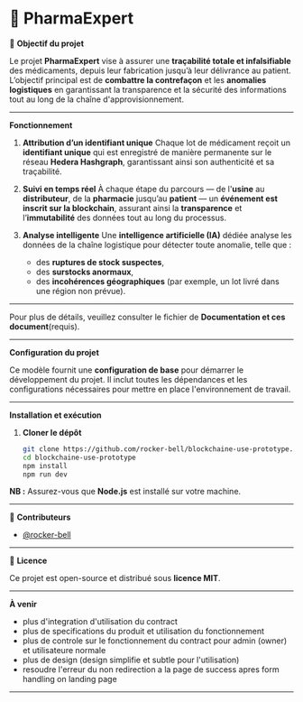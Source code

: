 # 💊 **PharmaExpert**

 🎯 **Objectif du projet**

Le projet **PharmaExpert** vise à assurer une **traçabilité totale et infalsifiable** des médicaments, depuis leur fabrication jusqu’à leur délivrance au patient. L’objectif principal est de **combattre la contrefaçon** et les **anomalies logistiques** en garantissant la transparence et la sécurité des informations tout au long de la chaîne d'approvisionnement.

---

 **Fonctionnement**

1. **Attribution d’un identifiant unique**
   Chaque lot de médicament reçoit un **identifiant unique** qui est enregistré de manière permanente sur le réseau **Hedera Hashgraph**, garantissant ainsi son authenticité et sa traçabilité.

2. **Suivi en temps réel**
   À chaque étape du parcours — de l'**usine** au **distributeur**, de la **pharmacie** jusqu’au **patient** — un **événement est inscrit sur la blockchain**, assurant ainsi la **transparence** et l’**immutabilité** des données tout au long du processus.

3. **Analyse intelligente**
   Une **intelligence artificielle (IA)** dédiée analyse les données de la chaîne logistique pour détecter toute anomalie, telle que :

   * des **ruptures de stock suspectes**,
   * des **surstocks anormaux**,
   * des **incohérences géographiques** (par exemple, un lot livré dans une région non prévue).

---

Pour plus de détails, veuillez consulter le fichier de **Documentation et ces document**(requis).

---

 **Configuration du projet**

Ce modèle fournit une **configuration de base** pour démarrer le développement du projet. Il inclut toutes les dépendances et les configurations nécessaires pour mettre en place l'environnement de travail.

---

 **Installation et exécution**

1. **Cloner le dépôt**

   ```bash
   git clone https://github.com/rocker-bell/blockchaine-use-prototype.git
   cd blockchaine-use-prototype
   npm install
   npm run dev
   ```

**NB :** Assurez-vous que **Node.js** est installé sur votre machine.

---

👥 **Contributeurs**

* [@rocker-bell](https://github.com/rocker-bell)

---

 📘 **Licence**

Ce projet est open-source et distribué sous **licence MIT**.

---

**À venir**

* plus d'integration d'utilisation du contract
* plus de  specifications du produit et utilisation du fonctionnement
* plus de controle sur le fonctionnement du contract pour admin (owner) et utilisateure normale
* plus de design (design simplifie et subtle pour l'utilisation)
* resoudre l'erreur du non redirection a la page de success apres form handling on landing page
---


